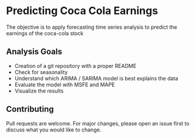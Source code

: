 # Predicting Coca Cola Earnings

The objective is to apply forecasting time series analysis to predict the earnings of the coca-cola stock

## Analysis Goals

* Creation of a git repository with a proper README
* Check for seasonality
* Understand which ARIMA / SARIMA model is best explains the data
* Evaluate the model with MSFE and MAPE
* Visualize the results

## Contributing
Pull requests are welcome. For major changes, please open an issue first to discuss what you would like to change.
